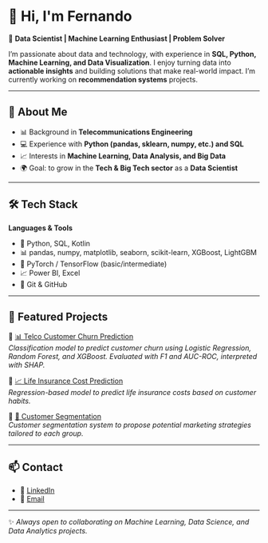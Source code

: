 # 👋 Hi, I'm Fernando  

🎯 **Data Scientist | Machine Learning Enthusiast | Problem Solver**  

I’m passionate about data and technology, with experience in **SQL, Python, Machine Learning, and Data Visualization**. I enjoy turning data into **actionable insights** and building solutions that make real-world impact. I’m currently working on **recommendation systems** projects.  

---

## 🚀 About Me  
- 📊 Background in **Telecommunications Engineering**  
- 💻 Experience with **Python (pandas, sklearn, numpy, etc.) and SQL**  
- 📈 Interests in **Machine Learning, Data Analysis, and Big Data**  
- 🌍 Goal: to grow in the **Tech & Big Tech sector** as a **Data Scientist**  

---

## 🛠️ Tech Stack  

**Languages & Tools**  
- 🐍 Python, SQL, Kotlin  
- 📊 pandas, numpy, matplotlib, seaborn, scikit-learn, XGBoost, LightGBM  
- 🤖 PyTorch / TensorFlow (basic/intermediate)  
- 📈 Power BI, Excel  
- 🔧 Git & GitHub  

---

## 📂 Featured Projects  

🔹 [📊 Telco Customer Churn Prediction](https://github.com/ferphy/Telco-Customer-Churn-Prediction)  
*Classification model to predict customer churn using Logistic Regression, Random Forest, and XGBoost. Evaluated with F1 and AUC-ROC, interpreted with SHAP.*  

🔹 [📈 Life Insurance Cost Prediction](https://github.com/ferphy/Healthcare-Insurance-Costs-Regression)  
*Regression-based model to predict life insurance costs based on customer habits.*  

🔹 [🧩 Customer Segmentation](https://github.com/ferphy/Customer-Segmentation-Kmeans)  
*Customer segmentation system to propose potential marketing strategies tailored to each group.*  

---

## 📫 Contact  
- 💼 [LinkedIn](https://www.linkedin.com/in/fernando-gonz%C3%A1lez-laso-b55b77250/)  
- 📧 [Email](gonzalezlasof@gmail.com)  

---

✨ *Always open to collaborating on Machine Learning, Data Science, and Data Analytics projects.*  

